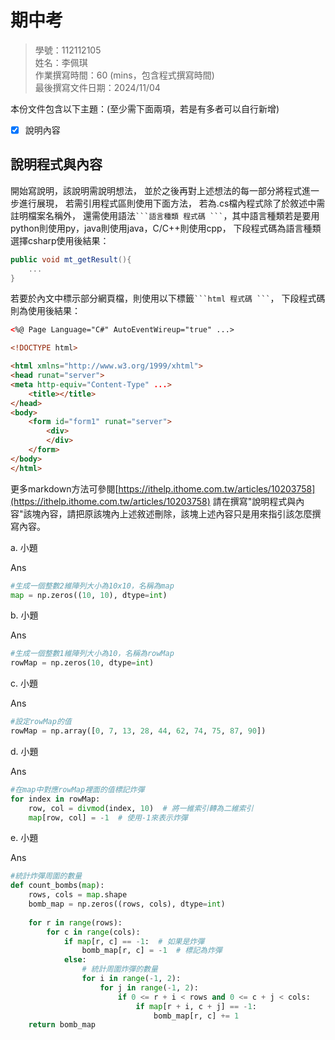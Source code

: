 # 期中考
>
>學號：112112105
><br />
>姓名：李佩琪
><br />
>作業撰寫時間：60 (mins，包含程式撰寫時間)
><br />
>最後撰寫文件日期：2024/11/04
>

本份文件包含以下主題：(至少需下面兩項，若是有多者可以自行新增)
- [x] 說明內容

## 說明程式與內容

開始寫說明，該說明需說明想法，
並於之後再對上述想法的每一部分將程式進一步進行展現，
若需引用程式區則使用下面方法，
若為.cs檔內程式除了於敘述中需註明檔案名稱外，
還需使用語法` ```語言種類 程式碼 ``` `，其中語言種類若是要用python則使用py，java則使用java，C/C++則使用cpp，
下段程式碼為語言種類選擇csharp使用後結果：

```csharp
public void mt_getResult(){
    ...
}
```

若要於內文中標示部分網頁檔，則使用以下標籤` ```html 程式碼 ``` `，
下段程式碼則為使用後結果：

```html
<%@ Page Language="C#" AutoEventWireup="true" ...>

<!DOCTYPE html>

<html xmlns="http://www.w3.org/1999/xhtml">
<head runat="server">
<meta http-equiv="Content-Type" ...>
    <title></title>
</head>
<body>
    <form id="form1" runat="server">
        <div>
        </div>
    </form>
</body>
</html>
```
更多markdown方法可參閱[https://ithelp.ithome.com.tw/articles/10203758](https://ithelp.ithome.com.tw/articles/10203758)
請在撰寫"說明程式與內容"該塊內容，請把原該塊內上述敘述刪除，該塊上述內容只是用來指引該怎麼撰寫內容。


a. 小題

Ans
```py
#生成一個整數2維陣列大小為10x10，名稱為map
map = np.zeros((10, 10), dtype=int)
```
b. 小題

Ans
```py
#生成一個整數1維陣列大小為10，名稱為rowMap
rowMap = np.zeros(10, dtype=int)
```
c. 小題

Ans
```py
#設定rowMap的值
rowMap = np.array([0, 7, 13, 28, 44, 62, 74, 75, 87, 90])
```
d. 小題

Ans
```py
#在map中對應rowMap裡面的值標記炸彈
for index in rowMap:
    row, col = divmod(index, 10)  # 將一維索引轉為二維索引
    map[row, col] = -1  # 使用-1來表示炸彈
```
e. 小題

Ans
```py
#統計炸彈周圍的數量
def count_bombs(map):
    rows, cols = map.shape
    bomb_map = np.zeros((rows, cols), dtype=int)
    
    for r in range(rows):
        for c in range(cols):
            if map[r, c] == -1:  # 如果是炸彈
                bomb_map[r, c] = -1  # 標記為炸彈
            else:
                # 統計周圍炸彈的數量
                for i in range(-1, 2):
                    for j in range(-1, 2):
                        if 0 <= r + i < rows and 0 <= c + j < cols:
                            if map[r + i, c + j] == -1:
                                bomb_map[r, c] += 1
    return bomb_map
```